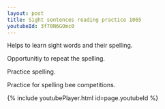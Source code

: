 ```yaml
---
layout: post
title: Sight sentences reading practice 1065
youtubeId: 3f70N6GOmc0
---
```

 
 
Helps to learn sight words and their spelling.

Opportunitiy to repeat the spelling. 

Practice spelling. 
 
Practice for spelling bee competitions. 
 
{% include youtubePlayer.html id=page.youtubeId %}
 
 
